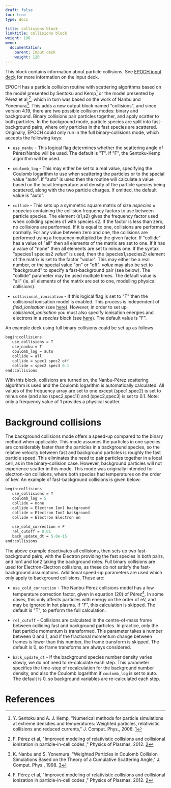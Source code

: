 ```yaml
---
draft: false
toc: true
type: docs

title: collisions block
linktitle: collisions block
weight: 190
menu:
  documentation:
    parent: Input deck
    weight: 120
---
```


This block contains information about particle collisions. See [EPOCH
input deck][Input_deck] for more information on the
input deck.

EPOCH has a particle collision routine with scattering algorithms based
on the model presented by Sentoku and Kemp[^1] or the model presented by
Pérez et al [^2], which in turn was based on the work of Nanbu and
Yonemura[^3]. This adds a new output block named "collisions", and since version 4.19, there are two 
possible collision modes: binary and background.
Binary collisions pair particles together, and apply scatter to both particles.
In the background mode, particle species are split into fast-background pairs, where
only particles in the fast species are scattered. Originally, EPOCH could only
run in the full binary-collisions mode, which accepts the following keys:

- `use_nanbu` - This logical flag determines whether the scattering angle of
Pérez/Nanbu will be used. The default is "T". If "F", the
Sentoku-Kemp algorithm will be used.

-   `coulomb_log` - This may either be set to a real value,
    specifying the Coulomb logarithm to use when scattering the
    particles or to the special value "auto". If "auto" is used then the
    routine will calculate a value based on the local temperature and
    density of the particle species being scattered, along with the two
    particle charges. If omitted, the default value is "auto".

-   `collide` - This sets up a symmetric square matrix of
    size $nspecies \times nspecies$ containing the collision frequency
    factors to use between particle species. The element (s1,s2) gives
    the frequency factor used when colliding species s1 with species s2.
    If the factor is less than zero, no collisions are performed. If it
    is equal to one, collisions are performed normally. For any value
    between zero and one, the collisions are performed using a frequency
    multiplied by the given factor.
If "collide" has a value of "all" then all elements of the matrix are
set to one. If it has a value of "none" then all elements are set to
minus one.
If the syntax "species1 species2 _value_" is used, then the
(species1,species2) element of the matrix is set to the factor
"_value_". This may either be a real number, or the special value "on"
or "off". _value_ may also be set to "background" to specify a fast-background pair (see below). The "collide" parameter may be used multiple times.
The default value is "all" (ie. all elements of the matrix are set to
one, modelling physical collisions). 

- `collisional_ionisation` - If this logical flag is set to
"T" then the collisional ionisation model is enabled. This process is
independent of *field_ionisation* (see
[here][Input_deck_species__ionisation]). However, in
order to set up *collisional_ionisation* you must also specify
ionisation energies and electrons in a *species* block (see
[here][Input_deck_species__ionisation]). The default
value is "F".

An example deck using full binary collisions could be set up as follows.

```perl
begin:collisions
   use_collisions = T
   use_nanbu = T
   coulomb_log = auto
   collide = all
   collide = spec1 spec2 off
   collide = spec2 spec3 0.1
end:collisions
```

With this block, collisions are turned on, the Nanbu-Pérez scattering
algorithm is used and the Coulomb logarithm is automatically calculated.
All values of the frequency array are set to one except (spec1,spec2) is
set to minus one (and also (spec2,spec1)) and (spec2,spec3) is set to
0.1. Note: only a frequency value of 1 provides a physical scatter.

# Background collisions

The background collisions mode offers a speed-up compared to the binary 
method when applicable. This mode assumes the particles in one species are
considerably faster than the particles in a background species, so the 
relative velocity between fast and background particles is roughly the 
fast particle speed. 
This eliminates the need to pair particles together in a local cell, as in
the binary-collision case. However, background particles will not
experience scatter in this mode. This mode was originally intended for 
electron-ion collisions, where both species had temperatures on the order 
of keV. An example of fast-background collisions is given below:
  
```perl
begin:collisions
   use_collisions = T
   coulomb_log = 5
   collide = none
   collide = Electron Ion1 background
   collide = Electron Ion2 background
   collide = Electron Electron on
   
   use_cold_correction = F
   rel_cutoff = 0.01
   back_update_dt = 5.0e-15 
end:collisions
```

The above example deactivates all collisions, then sets up two fast-background pairs,
with the Electron providing the fast species in both pairs, and Ion1 and Ion2 taking
the background roles. Full binary collisions are used for Electron-Electron collisions,
as these do not satisfy the fast-background assumptions. Additional speed-up parameters are
used which only apply to background collisions. These are: 

- `use_cold_correction` - The Nanbu-Pérez collisions model has a low
temperature correction factor, given in equation (20) of Pérez[^2]. 
In some cases, this only affects particles with energy
on the order of eV, and may be ignored in hot plasma. If "F", this calculation is skipped. The
default is "T", to perform the full calculation.

- `rel_cutoff` - Collisions are calculated in the centre-of-mass frame
between colliding fast and background particles. In practice, only the fast
particle momentum is transformed. This parameter takes a number between 0 and 1, and
if the fractional momentum change between frames is lower than this number, the
frame transform is skipped. The default is 0, so frame transforms are always considered.

- `back_update_dt` - If the background species number density varies
slowly, we do not need to re-calculate each step. This parameter specifies the 
time-step of recalculation for the background number density, and also the 
Coulomb logarithm if `coulomb_log` is set to auto. The default is 0,
so background variables are re-calculated each step.

# References

<references />

[^1]: Y. Sentoku and A. J. Kemp, "Numerical methods for particle
    simulations at extreme densities and temperatures: Weighted
    particles, relativistic collisions and reduced currents," J. Comput.
    Phys., 2008.
    [1](http://www.sciencedirect.com/science/article/pii/S0021999108001988)

[^2]: F. Pérez et al, "Improved modeling of relativistic collisions and
    collisional ionization in particle-in-cell codes ," Physics of
    Plasmas, 2012. [2](https://doi.org/10.1063/1.4742167)

[^3]: K. Nanbu and S. Yonemura, "Weighted Particles in Coulomb Collision
    Simulations Based on the Theory of a Cumulative Scattering Angle,"
    J. Comput. Phys., 1998. [3](https://doi.org/10.1006/jcph.1998.6049)



<!-- ########################  Cross references  ######################## -->


[Input_deck]: /documentation/input_deck/input_deck
[Input_deck_species__ionisation]: /documentation/input_deck/input_deck_species#ionisation
